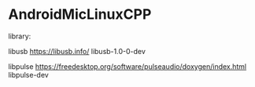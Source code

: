 # AndroidMicLinuxCPP
 
library:

libusb
https://libusb.info/
libusb-1.0-0-dev

libpulse
https://freedesktop.org/software/pulseaudio/doxygen/index.html
libpulse-dev